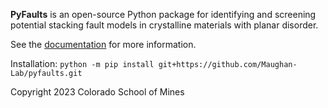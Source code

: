 **PyFaults** is an open-source Python package for identifying and screening potential stacking fault models in crystalline materials with planar disorder.

See the [documentation](maughan-lab.github.io/pyfaults/) for more information.

Installation: `python -m pip install git+https://github.com/Maughan-Lab/pyfaults.git`

Copyright 2023 Colorado School of Mines
